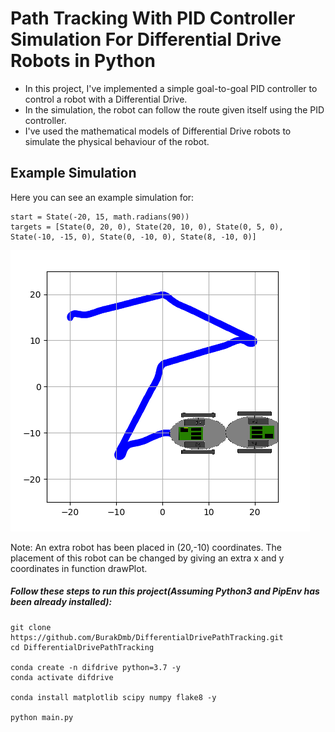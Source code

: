 # Path Tracking With PID Controller Simulation For Differential Drive Robots in Python

- In this project, I've implemented a simple goal-to-goal PID controller to control a robot with a Differential Drive. 
- In the simulation, the robot can follow the route given itself using the PID controller.
- I've used the mathematical models of Differential Drive robots to simulate the physical behaviour of the robot.

## Example Simulation

Here you can see an example simulation for:
```
start = State(-20, 15, math.radians(90))
targets = [State(0, 20, 0), State(20, 10, 0), State(0, 5, 0), State(-10, -15, 0), State(0, -10, 0), State(8, -10, 0)]
```

![Example Simulation](example-simulation.png)

Note: An extra robot has been placed in (20,-10) coordinates. The placement of this robot can be changed by giving an extra x and y coordinates in function drawPlot.

##### Follow these steps to run this project(Assuming Python3 and PipEnv has been already installed):


```
git clone https://github.com/BurakDmb/DifferentialDrivePathTracking.git
cd DifferentialDrivePathTracking

conda create -n difdrive python=3.7 -y
conda activate difdrive

conda install matplotlib scipy numpy flake8 -y

python main.py
```
